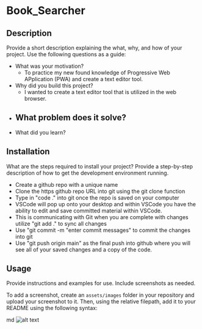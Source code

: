 # Book_Searcher

## Description
Provide a short description explaining the what, why, and how of your project. Use the following questions as a guide:
- What was your motivation?
  - To practice my new found knowledge of Progressive Web APplication (PWA) and create a text editor tool.
- Why did you build this project? 
  - I wanted to create a text editor tool that is utilized in the web browser.
- What problem does it solve?
  - 
- What did you learn?

## Installation
What are the steps required to install your project? Provide a step-by-step description of how to get the development environment running.
- Create a github repo with a unique name
- Clone the https github repo URL into git using the git clone function
- Type in "code ." into git once the repo is saved on your computer
- VSCode will pop up onto your desktop and within VSCode you have the ability to edit and save committed material within VSCode.
- This is communicating with Git when you are complete with changes utilize "git add ." to sync all changes
- Use "git commit -m "enter commit messages" to commit the changes into git
- Use "git push origin main" as the final push into github where you will see all of your saved changes and a copy of the code.

## Usage
Provide instructions and examples for use. Include screenshots as needed.

To add a screenshot, create an `assets/images` folder in your repository and upload your screenshot to it. Then, using the relative filepath, add it to your README using the following syntax:

md
![alt text](client/src/images/Launched_ScreenShot.png)
